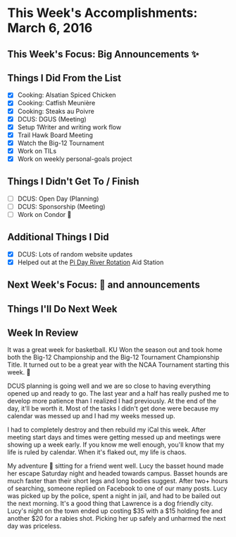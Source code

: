 # This Week's Accomplishments: March 6, 2016

## This Week's Focus: Big Announcements :sparkles:

## Things I Did From the List

- [x] Cooking: Alsatian Spiced Chicken
- [x] Cooking: Catfish Meunière
- [x] Cooking: Steaks au Poivre
- [x] DCUS: DGUS (Meeting)
- [x] Setup 1Writer and writing work flow
- [x] Trail Hawk Board Meeting
- [x] Watch the Big-12 Tournament
- [x] Work on TILs
- [x] Work on weekly personal-goals project

## Things I Didn't Get To / Finish

- [ ] DCUS: Open Day (Planning)
- [ ] DCUS: Sponsorship (Meeting)
- [ ] Work on Condor :email:

## Additional Things I Did

- [x] DCUS: Lots of random website updates
- [x] Helped out at the [Pi Day River Rotation](https://trailhawks.com/races/2016/mar/12/pi-day-river-rotation-6/) Aid Station

## Next Week's Focus: :basketball: and announcements

## Things I'll Do Next Week

## Week In Review

It was a great week for basketball. KU Won the season out and took home both the Big-12 Championship and the Big-12 Tournament Championship Title. It turned out to be a great year with the NCAA Tournament starting this week. :basketball:

DCUS planning is going well and we are so close to having everything opened up and ready to go. The last year and a half has really pushed me to develop more patience than I realized I had previously. At the end of the day, it'll be worth it. Most of the tasks I didn't get done were because my calendar was messed up and I had my weeks messed up.

I had to completely destroy and then rebuild my iCal this week. After meeting start days and times were getting messed up and meetings were showing up a week early. If you know me well enough, you'll know that my life is ruled by calendar. When it's flaked out, my life is chaos.

My adventure :dog: sitting for a friend went well. Lucy the basset hound made her escape Saturday night and headed towards campus. Basset hounds are much faster than their short legs and long bodies suggest. After two+ hours of searching, someone replied on Facebook to one of our many posts. Lucy was picked up by the police, spent a night in jail, and had to be bailed out the next morning. It's a good thing that Lawrence is a dog friendly city. Lucy's night on the town ended up costing $35 with a $15 holding fee and another $20 for a rabies shot. Picking her up safely and unharmed the next day was priceless. 
